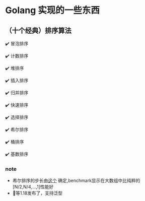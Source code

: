 # Golang 实现的一些东西

## （十个经典）排序算法

✔️ 冒泡排序

✔️ 计数排序

✔️ 堆排序

✔️ 插入排序

✔️ 归并排序

✔️ 快速排序

✔️ 选择排序

✔️ 希尔排序

✔️ 桶排序

✔️ 基数排序

### note
- 希尔排序的步长由[这个](https://oeis.org/A033622) 确定,benchmark显示在大数组中比纯粹的[N/2,N/4,...,1]性能好
- 🏁等1.18发布了，支持泛型